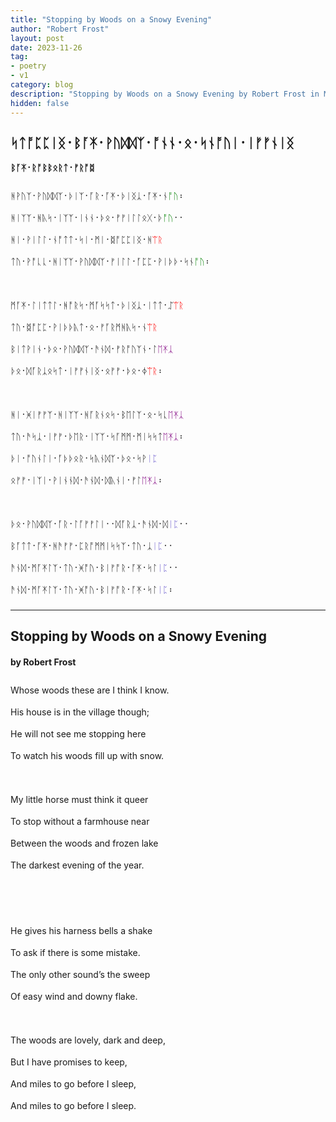 ```yaml
---
title: "Stopping by Woods on a Snowy Evening"
author: "Robert Frost"
layout: post
date: 2023-11-26
tag:
- poetry
- v1
category: blog
description: "Stopping by Woods on a Snowy Evening by Robert Frost in Modern English Futhorc"
hidden: false
---
```


<h2 lang="en-Runr" style="font-family:BabelStoneRunic;">ᛋᛏᚩᛈᛈᛁᛝ᛫​ᛒᚪ‍ᛡ᛫​ᚹᚢᛞ‍ᛞᛉ᛫​ᚩᚾ‍ᚾ᛫​ᛟ᛫​ᛋᚾᚩ‍ᚢᛁ᛫​ᛁᚠ‍ᚠᚾᛁᛝ</h2>

<h4 lang="en-Runr" style="font-family:BabelStoneRunic;">ᛒᚪ‍ᛡ᛫​ᚱᚩᛒ‍ᛒᛟᚱᛏ᛫​ᚠᚱᚩᛥ</h4>

<div lang="en-Runr" style="line-height:35px;font-size:14px;font-family:BabelStoneRunic;">
ᚻ‍ᚹᚢᛉ᛫​ᚹᚢᛞ‍ᛞᛉ᛫​ᚦᛁᛉ᛫​ᚪ‍ᚱ᛫​ᚪ‍ᛡ᛫​ᚦᛁᛝᛣ᛫​ᚪ‍ᛡ᛫​ᚾ<span style="color:green">ᚩ‍ᚢ</span>​᛬   
<br>
ᚻᛁᛉ‍ᛉ᛫​ᚻᚣᛋ᛫​ᛁᛉ‍ᛉ᛫​ᛁᚾ‍ᚾ᛫​ᚦᛟ᛫​ᚠ‍ᚠᛁᛚ‍ᛚᛟᚷ᛫​ᚦ<span style="color:green">ᚩ‍ᚢ</span>᛫​᛫   
<br>
ᚻᛁ᛫​ᚹᛁᛚ‍ᛚ᛫​ᚾᚩᛏ‍ᛏ᛫​ᛋᛁ᛫​ᛗᛁ᛫​ᛥᚩᛈ‍ᛈᛁᛝ᛫​ᚻ<span style="color:red">ᛠᚱ</span>   
<br>
ᛏᚢ᛫​ᚹᚩᚳ‍ᚳ᛫​ᚻᛁᛉ‍ᛉ᛫​ᚹᚢᛞ‍ᛞᛉ᛫​ᚠᛁᛚ‍ᛚ᛫​ᚪᛈ‍ᛈ᛫​ᚹᛁᚦ‍ᚦ᛫​ᛋᚾ<span style="color:green">ᚩ‍ᚢ</span>​᛬   
<br><br>
ᛗᚪ‍ᛡ᛫​ᛚᛁᛏ‍ᛏᛚ᛫​ᚻᚩ‍ᚱᛋ᛫​ᛗᚪᛋ‍ᛋᛏ᛫​ᚦᛁᛝᛣ᛫​ᛁᛏ‍ᛏ᛫​ᛢ<span style="color:red">ᛠᚱ</span>   
<br>
ᛏᚢ᛫​ᛥᚩᛈ‍ᛈ᛫​ᚹᛁᚦ‍ᚦᚣᛏ᛫​ᛟ᛫​ᚠᚪ‍ᚱᛗᚻᚣᛋ᛫​ᚾ<span style="color:red">ᛠᚱ</span>   
<br>
ᛒᛁᛏᚹᛁᚾ᛫​ᚦᛟ᛫​ᚹᚢᛞ‍ᛞᛉ᛫​ᚫᚾᛞ᛫​ᚠᚱᚩ‍ᚢᛉᚾ᛫​ᛚ<span style="color:purple">ᛖ‍ᛡᛣ</span>   
<br>
ᚦᛟ᛫​ᛞᚪ‍ᚱᛣᛟᛋᛏ᛫​ᛁᚠ‍ᚠᚾᛁᛝ᛫ᛟᚠ‍ᚠ᛫​ᚦᛟ᛫​ᛄ<span style="color:red">ᛠᚱ</span>​᛬​   
<br><br>
ᚻᛁ᛫​ᚸᛁᚠ‍ᚠᛉ᛫​ᚻᛁᛉ‍ᛉ᛫​ᚻᚪ‍ᚱᚾᛟᛋ᛫​ᛒᛖᛚᛉ᛫​ᛟ᛫​ᛋᚳ<span style="color:purple">ᛖ‍ᛡᛣ</span>
<br>
ᛏᚢ᛫​ᚫᛋᛣ᛫​ᛁᚠᚠ᛫​ᚦᛖ‍ᚱ᛫​ᛁᛉ‍ᛉ᛫​ᛋᚪᛗ‍ᛗ᛫​ᛗᛁᛋ‍ᛋᛏ<span style="color:purple">ᛖ‍ᛡᛣ​</span>᛬​
<br>
ᚦᛁ᛫​ᚩ‍ᚢᚾᛚᛁ᛫​ᚪᚦᚦᛟᚱ᛫​ᛋᚣᚾᛞᛉ᛫​ᚦᛟ᛫​ᛋᚹ<span style="color:SlateBlue">ᛁᛈ</span>
<br>
ᛟᚠ‍ᚠ᛫​ᛁᛉᛁ᛫​ᚹᛁᚾ‍ᚾᛞ᛫​ᚫᚾᛞ᛫​ᛞᚣᚾᛁ᛫​ᚠᛚ<span style="color:purple">ᛖ‍ᛡᛣ</span>᛬​
<br><br>
ᚦᛟ᛫​ᚹᚢᛞ‍ᛞᛉ᛫​ᚪ‍ᚱ᛫​ᛚᚪᚠ‍ᚠᛚᛁ᛫​᛫​ᛞᚪ‍ᚱᛣ᛫​ᚫᚾᛞ᛫​ᛞ<span style="color:SlateBlue">ᛁᛈ</span>᛫​᛫​
<br>
ᛒᚪᛏ‍ᛏ᛫​ᚪ‍ᛡ᛫​ᚻᚫᚠ‍ᚠ᛫​ᛈᚱᚩᛗ‍ᛗᛁᛋ‍ᛋᛉ᛫​ᛏᚢ᛫​ᛣ<span style="color:SlateBlue">ᛁᛈ</span>᛫​᛫​
<br>
ᚫᚾᛞ᛫​ᛗᚪ‍ᛡᛚᛉ᛫​ᛏᚢ᛫​ᚸᚩ‍ᚢ᛫​ᛒᛁᚠᚩ‍ᚱ᛫​ᚪ‍ᛡ᛫​ᛋᛚ<span style="color:SlateBlue">ᛁᛈ</span>᛫​᛫​
<br>
ᚫᚾᛞ᛫​ᛗᚪ‍ᛡᛚᛉ᛫​ᛏᚢ᛫​ᚸᚩ‍ᚢ᛫​ᛒᛁᚠᚩ‍ᚱ᛫​ᚪ‍ᛡ᛫​ᛋᛚ<span style="color:SlateBlue">ᛁᛈ</span>​᛬​
</div>

<hr>

<h2 lang="en-Latn">Stopping by Woods on a Snowy Evening</h2>

<h4 lang="en-Latn">by Robert Frost</h4>

<div lang="en-Latn" style="line-height:35px;">
Whose woods these are I think I know.  <br> 
His house is in the village though;   <br>
He will not see me stopping here   <br>
To watch his woods fill up with snow. 
<br><br>
My little horse must think it queer   <br>
To stop without a farmhouse near   <br>
Between the woods and frozen lake   <br>
The darkest evening of the year.   <br>
<br><br>
He gives his harness bells a shake   <br>
To ask if there is some mistake.   <br>
The only other sound’s the sweep   <br>
Of easy wind and downy flake.  
<br><br>
The woods are lovely, dark and deep,   <br>
But I have promises to keep,   <br>
And miles to go before I sleep,   <br>
And miles to go before I sleep.
</div>